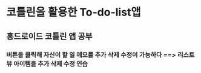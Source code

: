 # 코틀린을 활용한 To-do-list앱 
## 홍드로이드 코틀린 앱 공부 
### 버튼을 클릭해 자신이 할 일 메모를 추가 삭제 수정이 가능하다 ==> 리스트뷰 아이템을 추가 삭제 수정 연습
